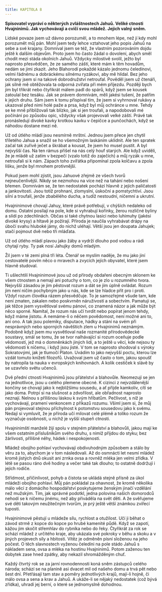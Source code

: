 ```yaml
---
title: KAPITOLA 8
---
```


**Spisovatel vypráví o některých zvláštnostech Jahuů. Veliké ctnosti Hvajninimů. Jak vychovávají a cvičí svou mládež. Jejich valný sněm.**

Lidské povaze jsem už dávno porozuměl, a to mnohem lépe, než jí kdy mohl porozumět můj pán. Mohl jsem tedy lehce vztahovat jeho popis Jahuů na sebe a své krajany. Domníval jsem se též, že vlastním pozorováním dojdu ještě k dalším objevům. Proto jsem ho často žádal o dovolení, abych směl chodit mezi stáda okolních Jahuů. Vždycky milostivě svolil, ježto byl naprosto přesvědčen, že ze samého záští, které mám k těm hovadům, nedám se jimi zkazit. Jeho Blahorodí pokaždé kázalo jednomu čeledínovi, velmi řádnému a dobráckému silnému ryzákovi, aby mě hlídal. Bez jeho ochrany jsem si na takové dobrodružství netroufal. Pověděl jsem už čtenáři, jak silně mě obtěžovala ta odporná zvířata při mém příjezdu. Později bych jim byl třikrát nebo čtyřikrát málem padl do spárů, když jsem se kousek zatoulal bez tesáku. Jak se právem domnívám, měli jakési tušení, že patřím k jejich druhu. Sám jsem k tomu přispíval tím, že jsem si vyhrnoval rukávy a ukazoval před nimi holé paže a prsa, když byl můj ochránce u mne. Tehdy se ke mně přibližovali tak blízko, jak si jen troufali, a napodobovali mé počínání po způsobu opic, vždycky však projevovali velké záští. Právě tak pronásledují divoké kavky krotkou kavku v čepičce a punčochách, když se náhodou dostane mezi ně.

Už od útlého mládí jsou nesmírně mrštní. Jednou jsem přece jen chytil tříletého Jahua a snažil se ho všemožným laskáním uklidnit. Ale ten spratek začal tak zuřivě ječet a škrábat a kousat, že jsem ho musel pustit. A byl nejvyšší čas. Na ten rámus přišel na nás celý houf starých. Ale když uviděli, že je mládě už zatím v bezpečí (vzalo totiž do zaječích) a můj ryzák u mne, netroufali si k nám. Zápach toho zvířátka připomínal zpola kolčavu a zpola lišku, jenže byl mnohem protivnější.

Pokud jsem mohl zjistit, jsou Jahuové zřejmě ze všech tvorů nejneučenlivější. Nikdy se nezmohou na více než na tahání nebo nošení břemen. Domnívám se, že ten nedostatek pochází hlavně z jejich paličatosti a jankovitosti. Jsou totiž prohnaní, zlomyslní, úskoční a pomstychtiví. Jsou silní a troufalí, jenže zbabělého ducha, a tudíž nestoudní, ničemní a ukrutní.

Hvajninimové chovají Jahuy, které právě potřebují, v chýších nedaleko od domu. Ostatní posílají na pole, kde si vyhrabují kořínky, žerou rozličné byliny a slídí po zdechlinách. Občas si také chytnou lasici nebo luhimuhy (jakési divoké krysy) a hltavě je požírají. Příroda je naučila vyhrabávat drápy na úbočí svahu hluboké jámy, do nichž uléhají. Větší jsou jen doupata Jahujek; stačí pojmout dvě nebo tři mláďata.

Už od útlého mládí plavou jako žáby a vydrží dlouho pod vodou a rádi chytají ryby. Ty pak nosí Jahujky domů mladým.

Žil jsem v té zemi plná tři léta. Čtenář se myslím naděje, že mu jako jiní cestovatelé povím něco o mravech a zvycích jejích obyvatel, které jsem hlavně studoval.

Ti ušlechtilí Hvajninimové jsou už od přírody obdařeni obecným sklonem ke všem ctnostem a nemají ani potuchy o tom, co je zlo u rozumného tvora. Nejvyšší zásadou je jim pěstovat rozum a dát se jím úplně ovládat. Rozum jim není ničím pochybným jako u nás, kde se lze hladce přít pro i proti. Vždyť rozum člověka rázem přesvědčuje. To je samozřejmé všude tam, kde není zmaten, zakalen nebo poskvrněn náruživostí a sobectvím. Pamatuji se, jak těžce jsem vysvětloval svému pánovi, co znamená názor a jak může být něco sporné. Namítal, že rozum nás učí tvrdit nebo popírat jenom tehdy, když máme jistotu. A nemáme-li o něčem povědomost, není možné ani to, ani ono. A tak jsou polemiky, disputace, hádky a stání na svém při nesprávných nebo sporných návěštích zlem u Hvajninimů neznámým. Podobně když jsem mu vysvětloval naše rozmanité přírodovědecké soustavy, smál se tomu, že se tvor nalhávající si rozum oceňuje podle vědomostí, jež má o domněnkách jiných lidí, a to ještě u věcí, kde nejsou ty vědomosti k ničemu, i když jsou jisté. V tom se naprosto shodoval s výroky Sokratovými, jak je tlumočí Platon. Uvádím to jako nejvyšší poctu, kterou lze vzdát tomuto knížeti filozofů. Uvažoval jsem už často o tom, jakou spoušť by natropila ta nauka v evropských knihovnách. A kolik cestiček k slávě by se uzavřelo světu učenců.

Dvě přední ctnosti Hvajninimů jsou přátelství a blahovůle. Neomezují se jen na jednotlivce, jsou u celého plemene obecné. K cizinci z nejvzdálenější končiny se chovají jako k nejbližšímu sousedu, a ať přijde kamkoliv, cítí se jako doma. Potrpí si na slušnost a zdvořilost, ale obřadnost naprosto neznají. Nelnou s přílišnou láskou k svým hříbatům. Pečlivost, s níž je vychovávají, pramení venkoncem z příkazů rozumu. Všiml jsem si, že můj pán projevoval stejnou příchylnost k potomstvu sousedovu jako k svému. Nedají si vymluvit, že je příroda učí milovat celé plémě a toliko rozum že vyznačuje osobnosti, u nichž je vyšší stupeň ctnosti.

Hvajninimští manželé žijí spolu v stejném přátelství a blahovůli, jakou mají ke všem ostatním příslušníkům svého druhu, s nimiž přijdou do styku; bez žárlivosti, přílišné něhy, hádek i nespokojenosti.

Mládež obojího pohlaví vychovávají obdivuhodným způsobem a stálo by věru za to, abychom je v tom následovali. Až do osmnácti let nesmí mládež kromě jistých dnů okusit ani zrnka ovsa a rovněž mléka jen velmi zřídka. V létě se pasou ráno dvě hodiny a večer také tak dlouho; to ostatně dodržují i jejich rodiče.

Střídmost, přičinlivost, pohyb a čistota se ukládá stejně přísně za úkol mládeži obojího pohlaví. Můj pán pokládal za ohavnost, že kromě několika málo věcí z domácího hospodářství poskytujeme ženským jinačí vzdělání než mužským. Tím, jak správné podotkl, jedna polovina našich domorodců nehodí se k ničemu jinému, než aby přiváděla na svět děti. A že svěřujeme své děti takovým neužitečným tvorům, je prý ještě větší známkou zvířecí tuposti.

Hvajninimové pěstují u mládeže sílu, rychlost a otužilost. Učí ji běhat o závod strmě z kopce do kopce po hrubé kamenité půdě. Když se zapotí, kážou jim skočit střemhlav do rybníka nebo do řeky. Čtyřikrát za rok se schází mládež z určitého kraje, aby ukázala své pokroky v běhu a skoku a v jiných projevech síly a hbitosti. Vítěz je odměněn písní složenou na jeho počest. O těch slavnostech vyženou čeledíni na pole stádo Jahuů s nákladem sena, ovsa a mléka na hostinu Hvajninimů. Potom zaženou ten dobytek zase hned zpátky, aby nekazil shromážděným chuť.

Každý čtvrtý rok se za jarní rovnodennosti koná sněm zástupců celého národa; schází se na planině asi dvacet mil od našeho domu a trvá pět nebo šest dní. Přetřásají tam stav a poměry jednotlivých krajů, mají-li hojně, či málo ovsa a sena a krav a Jahuů. A ukáže-li se nějaký nedostatek (což bývá zřídka), uhradí jej berní, o které se jednomyslně dohodnou.
